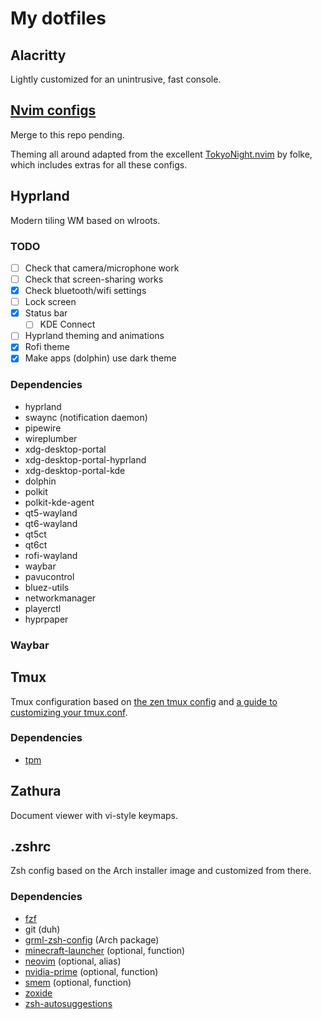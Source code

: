 # My dotfiles

## Alacritty
Lightly customized for an unintrusive, fast console.

## [Nvim configs](https://github.com/giodueck/nvim)
Merge to this repo pending.

Theming all around adapted from the excellent [TokyoNight.nvim](https://github.com/folke/tokyonight.nvim) by folke, which includes extras for all these configs.

## Hyprland
Modern tiling WM based on wlroots.

### TODO
- [ ] Check that camera/microphone work
- [ ] Check that screen-sharing works
- [x] Check bluetooth/wifi settings
- [ ] Lock screen
- [x] Status bar
    - [ ] KDE Connect
- [ ] Hyprland theming and animations
- [x] Rofi theme
- [x] Make apps (dolphin) use dark theme

### Dependencies
- hyprland
- swaync (notification daemon)
- pipewire
- wireplumber
- xdg-desktop-portal
- xdg-desktop-portal-hyprland
- xdg-desktop-portal-kde
- dolphin
- polkit
- polkit-kde-agent
- qt5-wayland
- qt6-wayland
- qt5ct
- qt6ct
- rofi-wayland
- waybar
- pavucontrol
- bluez-utils
- networkmanager
- playerctl
- hyprpaper

### Waybar

## Tmux
Tmux configuration based on [the zen tmux config](https://www.youtube.com/watch?v=DzNmUNvnB04)
and [a guide to customizing your tmux.conf](https://hamvocke.com/blog/a-guide-to-customizing-your-tmux-conf/).

### Dependencies
- [tpm](https://github.com/tmux-plugins/tpm)

## Zathura
Document viewer with vi-style keymaps.

## .zshrc
Zsh config based on the Arch installer image and customized from there.

### Dependencies
- [fzf](https://github.com/junegunn/fzf)
- git (duh)
- [grml-zsh-config](https://archlinux.org/packages/?name=grml-zsh-config) (Arch package)
- [minecraft-launcher](https://aur.archlinux.org/packages/minecraft-launcher) (optional, function)
- [neovim](https://github.com/neovim/neovim) (optional, alias)
- [nvidia-prime](https://archlinux.org/packages/extra/any/nvidia-prime/) (optional, function)
- [smem](https://www.selenic.com/smem/) (optional, function)
- [zoxide](https://github.com/ajeetdsouza/zoxide)
- [zsh-autosuggestions](https://github.com/zsh-users/zsh-autosuggestions)
